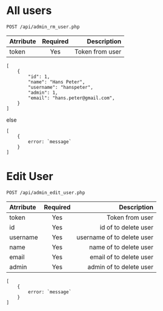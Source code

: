 # All users

```
POST /api/admin_rm_user.php

```

| Atrribute | Required |        Description |
|:----------|:--------:|-------------------:|
| token     |   Yes    |    Token from user |

```
[
    {
        "id": 1,
        "name": "Hans Peter",
        "username": "hanspeter",
        "admin": 1,
        "email": "hans.peter@gmail.com",
    }
]

```

else

```
[
    {
        error: `message`
    }
]
```

# Edit User

```
POST /api/admin_edit_user.php

```

| Atrribute | Required |                Description |
|:----------|:--------:|---------------------------:|
| token     |   Yes    |            Token from user |
| id        |   Yes    |       id of to delete user |
| username  |   Yes    | username of to delete user |
| name      |   Yes    |     name of to delete user |
| email     |   Yes    |    email of to delete user |
| admin     |   Yes    |    admin of to delete user |



```
[
    {
        error: `message`
    }
]
```